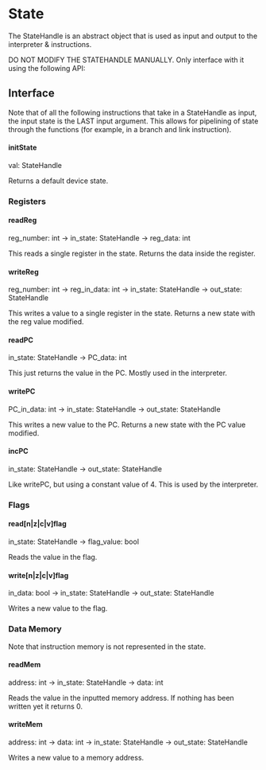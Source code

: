 ﻿# State
The StateHandle is an abstract object that is used as input and output to the interpreter & instructions.

DO NOT MODIFY THE STATEHANDLE MANUALLY. Only interface with it using the following API:

## Interface
Note that of all the following instructions that take in a StateHandle as input, the input state is the LAST input argument. This allows for pipelining of state through the functions (for example, in a branch and link instruction).

#### initState
val: StateHandle

Returns a default device state.

### Registers

#### readReg
reg_number: int -> in_state: StateHandle -> reg_data: int

This reads a single register in the state. Returns the data inside the register.

#### writeReg
reg_number: int -> reg_in_data: int -> in_state: StateHandle -> out_state: StateHandle

This writes a value to a single register in the state. Returns a new state with the reg value modified.

#### readPC
in_state: StateHandle -> PC_data: int

This just returns the value in the PC. Mostly used in the interpreter.

#### writePC
PC_in_data: int -> in_state: StateHandle -> out_state: StateHandle

This writes a new value to the PC. Returns a new state with the PC value modified.

#### incPC
in_state: StateHandle -> out_state: StateHandle

Like writePC, but using a constant value of 4. This is used by the interpreter.

### Flags

#### read[n|z|c|v]flag
in_state: StateHandle -> flag_value: bool

Reads the value in the flag.

#### write[n|z|c|v]flag
in_data: bool -> in_state: StateHandle -> out_state: StateHandle

Writes a new value to the flag.

### Data Memory
Note that instruction memory is not represented in the state.

#### readMem
address: int -> in_state: StateHandle -> data: int

Reads the value in the inputted memory address. If nothing has been written yet it returns 0.

#### writeMem
address: int -> data: int -> in_state: StateHandle -> out_state: StateHandle

Writes a new value to a memory address.